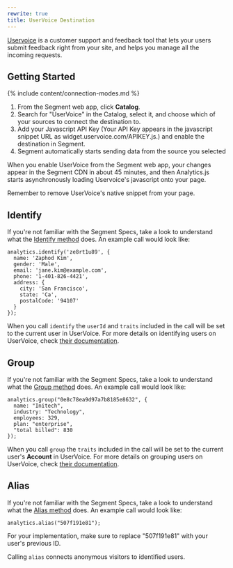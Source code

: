 ```yaml
---
rewrite: true
title: UserVoice Destination
---
```


[Uservoice](https://www.uservoice.com/) is a customer support and feedback tool that lets your users submit feedback right from your site, and helps you manage all the incoming requests.

## Getting Started

{% include content/connection-modes.md %}

1. From the Segment web app, click **Catalog**.
2. Search for "UserVoice" in the Catalog, select it, and choose which of your sources to connect the destination to.
3. Add your Javascript API Key (Your API Key appears in the javascript snippet URL as widget.uservoice.com/APIKEY.js.) and enable the destination in Segment.
4. Segment automatically starts sending data from the source you selected

When you enable UserVoice from the Segment web app, your changes appear in the Segment CDN in about 45 minutes, and then Analytics.js starts asynchronously loading Uservoice's javascript onto your page.

Remember to remove UserVoice's native snippet from your page.

## Identify


If you're not familiar with the Segment Specs, take a look to understand what the [Identify method](/docs/connections/spec/identify/) does. An example call would look like:

```
analytics.identify('ze8rt1u89', {
  name: 'Zaphod Kim',
  gender: 'Male',
  email: 'jane.kim@example.com',
  phone: '1-401-826-4421',
  address: {
    city: 'San Francisco',
    state: 'Ca',
    postalCode: '94107'
  }
});
```

When you call `identify` the `userId` and `traits` included in the call will be set to the current user in UserVoice. For more details on identifying users on UserVoice, check [their documentation](https://developer.uservoice.com).

## Group

If you're not familiar with the Segment Specs, take a look to understand what the [Group method](/docs/connections/spec/group/) does. An example call would look like:

```
analytics.group("0e8c78ea9d97a7b8185e8632", {
  name: "Initech",
  industry: "Technology",
  employees: 329,
  plan: "enterprise",
  "total billed": 830
});
```

When you call `group` the `traits` included in the call will be set to the current user's **Account** in UserVoice. For more details on grouping users on UserVoice, check [their documentation](https://developer.uservoice.com/).

## Alias

If you're not familiar with the Segment Specs, take a look to understand what the [Alias method](/docs/connections/spec/alias/) does. An example call would look like:

```
analytics.alias("507f191e81");
```
For your implementation, make sure to replace "507f191e81" with your user's previous ID.

Calling `alias` connects anonymous visitors to identified users.

